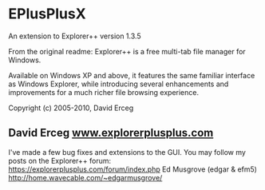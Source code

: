 # EPlusPlusX
An extension to Explorer++ version 1.3.5

From the original readme:
Explorer++ is a free multi-tab file manager for Windows.

Available on Windows XP and above, it features the same
familiar interface as Windows Explorer, while introducing
several enhancements and improvements for a much richer
file browsing experience.

Copyright (c) 2005-2010, David Erceg

David Erceg
www.explorerplusplus.com
-------------------
I've made a few bug fixes and extensions to the GUI. You may follow my posts on the Explorer++ forum:
https://explorerplusplus.com/forum/index.php
Ed Musgrove (edgar & efm5)
http://home.wavecable.com/~edgarmusgrove/

